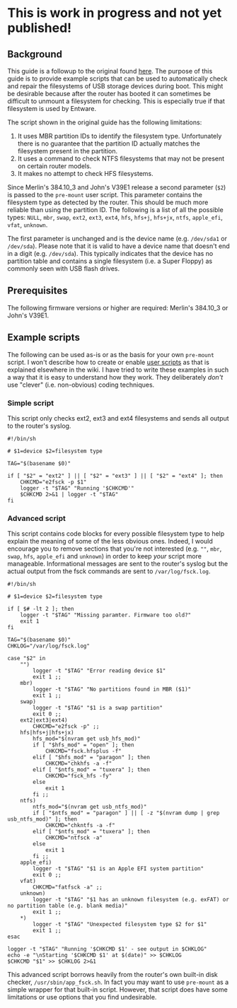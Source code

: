# This is work in progress and not yet published!

## Background
This guide is a followup to the original found [here](https://github.com/RMerl/asuswrt-merlin/wiki/USB-Disk-Check-at-Boot). The purpose of this guide is to provide example scripts that can be used to automatically check and repair the filesystems of USB storage devices during boot. This might be desirable because after the router has booted it can sometimes be difficult to unmount a filesystem for checking. This is especially true if that filesystem is used by Entware.

The script shown in the original guide has the following limitations:
1. It uses MBR partition IDs to identify the filesystem type. Unfortunately there is no guarantee that the partition ID actually matches the filesystem present in the partition.
2. It uses a command to check NTFS filesystems that may not be present on certain router models.
3. It makes no attempt to check HFS filesystems.

Since Merlin's 384.10_3 and John's V39E1 release a second parameter (`$2`) is passed to the `pre-mount` user script. This parameter contains the filesystem type as detected by the router. This should be much more reliable than using the partition ID. The following is a list of all the possible types: `NULL`, `mbr`, `swap`, `ext2`, `ext3`, `ext4`, `hfs`, `hfs+j`, `hfs+jx`, `ntfs`, `apple_efi`, `vfat`, `unknown`.

The first parameter is unchanged and is the device name (e.g. `/dev/sda1` or `/dev/sda`). Please note that it is valid to have a device name that doesn't end in a digit (e.g. `/dev/sda`). This typically indicates that the device has no partition table and contains a single filesystem (i.e. a Super Floppy) as commonly seen with USB flash drives.
## Prerequisites
The following firmware versions or higher are required: Merlin's 384.10_3 or John's V39E1.
## Example scripts

The following can be used as-is or as the basis for your own `pre-mount` script. I won't describe how to create or enable [user scripts](https://github.com/RMerl/asuswrt-merlin/wiki/User-scripts) as that is explained elsewhere in the wiki. I have tried to write these examples in such a way that it is easy to understand how they work. They deliberately _don't_ use "clever" (i.e. non-obvious) coding techniques.
### Simple script
This script only checks ext2, ext3 and ext4 filesystems and sends all output to the router's syslog.

    #!/bin/sh

    # $1=device $2=filesystem type

    TAG="$(basename $0)"

    if [ "$2" = "ext2" ] || [ "$2" = "ext3" ] || [ "$2" = "ext4" ]; then
        CHKCMD="e2fsck -p $1"
        logger -t "$TAG" "Running '$CHKCMD'"
        $CHKCMD 2>&1 | logger -t "$TAG"
    fi

### Advanced script
This script contains code blocks for every possible filesystem type to help explain the meaning of some of the less obvious ones. Indeed, I would encourage you to remove sections that you're not interested (e.g. `""`, `mbr`, `swap`, `hfs`, `apple_efi` and `unknown`) in order to keep _your_ script more manageable. Informational messages are sent to the router's syslog but the actual output from the fsck commands are sent to `/var/log/fsck.log`.

    #!/bin/sh

    # $1=device $2=filesystem type

    if [ $# -lt 2 ]; then
        logger -t "$TAG" "Missing paramter. Firmware too old?"
        exit 1
    fi

    TAG="$(basename $0)"
    CHKLOG="/var/log/fsck.log"

    case "$2" in
        "")
            logger -t "$TAG" "Error reading device $1"
            exit 1 ;;
        mbr)
            logger -t "$TAG" "No partitions found in MBR ($1)"
            exit 1 ;;
        swap)
            logger -t "$TAG" "$1 is a swap partition"
            exit 0 ;;
        ext2|ext3|ext4)
            CHKCMD="e2fsck -p" ;;
        hfs|hfs+j|hfs+jx)
            hfs_mod="$(nvram get usb_hfs_mod)"
            if [ "$hfs_mod" = "open" ]; then
                CHKCMD="fsck.hfsplus -f"
            elif [ "$hfs_mod" = "paragon" ]; then
                CHKCMD="chkhfs -a -f"
            elif [ "$ntfs_mod" = "tuxera" ]; then
                CHKCMD="fsck_hfs -fy"
            else
                exit 1
            fi ;;
        ntfs)
            ntfs_mod="$(nvram get usb_ntfs_mod)"
            if [ "$ntfs_mod" = "paragon" ] || [ -z "$(nvram dump | grep usb_ntfs_mod)" ]; then
                CHKCMD="chkntfs -a -f"
            elif [ "$ntfs_mod" = "tuxera" ]; then
                CHKCMD="ntfsck -a"
            else
                exit 1
            fi ;;
        apple_efi)
            logger -t "$TAG" "$1 is an Apple EFI system partition"
            exit 0 ;;
        vfat)
            CHKCMD="fatfsck -a" ;;
        unknown)
            logger -t "$TAG" "$1 has an unknown filesystem (e.g. exFAT) or no partition table (e.g. blank media)"
            exit 1 ;;
        *)
            logger -t "$TAG" "Unexpected filesystem type $2 for $1"
            exit 1 ;;
    esac

    logger -t "$TAG" "Running '$CHKCMD $1' - see output in $CHKLOG"
    echo -e "\nStarting '$CHKCMD $1' at $(date)" >> $CHKLOG
    $CHKCMD "$1" >> $CHKLOG 2>&1

This advanced script borrows heavily from the router's own built-in disk checker, `/usr/sbin/app_fsck.sh`. In fact you may want to use `pre-mount` as a simple wrapper for that built-in script. However, that script does have some limitations or use options that you find undesirable.
